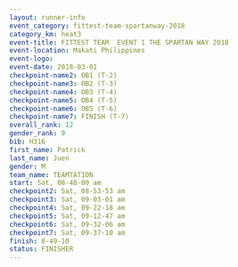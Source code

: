 ```yaml
---
layout: runner-info 
event_category: fittest-team-spartanway-2018 
category_km: heat3 
event-title: FITTEST TEAM  EVENT 1 THE SPARTAN WAY 2018 
event-location: Makati Philippines 
event-logo: 
event-date: 2018-03-01 
checkpoint-name2: OB1 (T-2) 
checkpoint-name3: OB2 (T-3) 
checkpoint-name4: OB3 (T-4) 
checkpoint-name5: OB4 (T-5) 
checkpoint-name6: OB5 (T-6) 
checkpoint-name7: FINISH (T-7) 
overall_rank: 12
gender_rank: 9
bib: H316
first_name: Patrick
last_name: Juen
gender: M
team_name: TEAMTATION
start: Sat, 08-48-00 am
checkpoint2: Sat, 08-53-53 am
checkpoint3: Sat, 09-03-01 am
checkpoint4: Sat, 09-22-18 am
checkpoint5: Sat, 09-12-47 am
checkpoint6: Sat, 09-32-06 am
checkpoint7: Sat, 09-37-10 am
finish: 0-49-10
status: FINISHER
---
```

